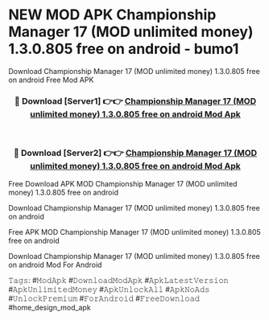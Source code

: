 # NEW MOD APK Championship Manager 17 (MOD unlimited money) 1.3.0.805 free on android - bumo1
Download Championship Manager 17 (MOD unlimited money) 1.3.0.805 free on android Free Mod APK

<div align="center">
<h3>🔴 Download [Server1] 👉👉 <a href="https://apk-comot.site?title=Championship_Manager_17_(MOD_unlimited_money)_1.3.0.805_free_on_android">Championship Manager 17 (MOD unlimited money) 1.3.0.805 free on android Mod Apk</a></h3><br>

<h3>🔴 Download [Server2] 👉👉 <a href="https://apk-comot.site?title=Championship_Manager_17_(MOD_unlimited_money)_1.3.0.805_free_on_android">Championship Manager 17 (MOD unlimited money) 1.3.0.805 free on android Mod Apk</a></h3>
</div>


Free Download APK MOD Championship Manager 17 (MOD unlimited money) 1.3.0.805 free on android

Download Championship Manager 17 (MOD unlimited money) 1.3.0.805 free on android 

Free APK MOD Championship Manager 17 (MOD unlimited money) 1.3.0.805 free on android 

Download Championship Manager 17 (MOD unlimited money) 1.3.0.805 free on android Mod For Android

𝚃𝚊𝚐𝚜: #𝙼𝚘𝚍𝙰𝚙𝚔 #𝙳𝚘𝚠𝚗𝚕𝚘𝚊𝚍𝙼𝚘𝚍𝙰𝚙𝚔 #𝙰𝚙𝚔𝙻𝚊𝚝𝚎𝚜𝚝𝚅𝚎𝚛𝚜𝚒𝚘𝚗 #𝙰𝚙𝚔𝚄𝚗𝚕𝚒𝚖𝚒𝚝𝚎𝚍𝙼𝚘𝚗𝚎𝚢 #𝙰𝚙𝚔𝚄𝚗𝚕𝚘𝚌𝚔𝙰𝚕𝚕 #𝙰𝚙𝚔𝙽𝚘𝙰𝚍𝚜 #𝚄𝚗𝚕𝚘𝚌𝚔𝙿𝚛𝚎𝚖𝚒𝚞𝚖 #𝙵𝚘𝚛𝙰𝚗𝚍𝚛𝚘𝚒𝚍 #𝙵𝚛𝚎𝚎𝙳𝚘𝚠𝚗𝚕𝚘𝚊𝚍 #home_design_mod_apk